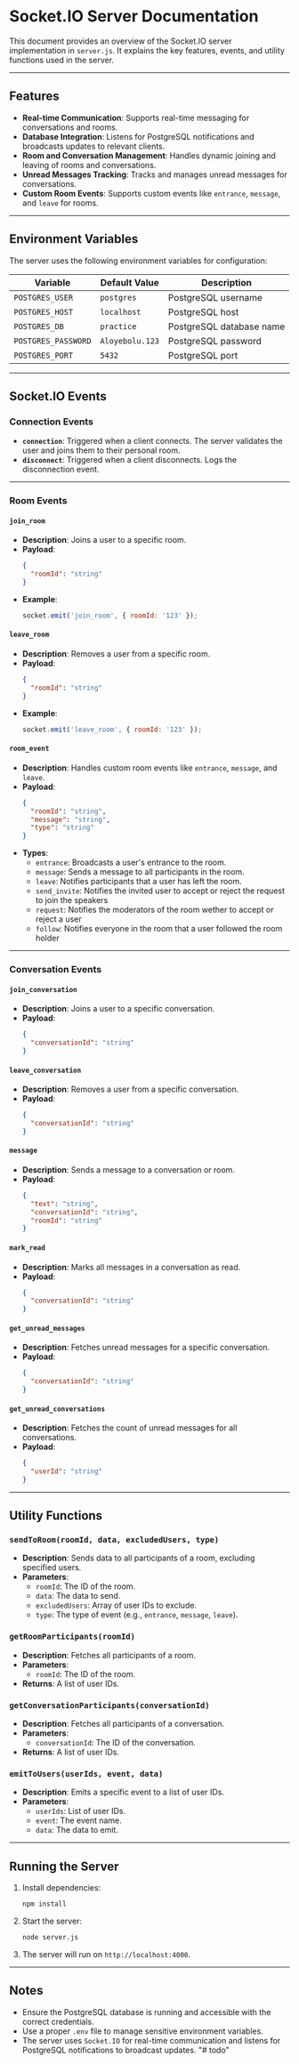 # Socket.IO Server Documentation

This document provides an overview of the Socket.IO server implementation in `server.js`. It explains the key features, events, and utility functions used in the server.

---

## Features

- **Real-time Communication**: Supports real-time messaging for conversations and rooms.
- **Database Integration**: Listens for PostgreSQL notifications and broadcasts updates to relevant clients.
- **Room and Conversation Management**: Handles dynamic joining and leaving of rooms and conversations.
- **Unread Messages Tracking**: Tracks and manages unread messages for conversations.
- **Custom Room Events**: Supports custom events like `entrance`, `message`, and `leave` for rooms.

---

## Environment Variables

The server uses the following environment variables for configuration:

| Variable             | Default Value      | Description                          |
|----------------------|--------------------|--------------------------------------|
| `POSTGRES_USER`      | `postgres`         | PostgreSQL username                  |
| `POSTGRES_HOST`      | `localhost`        | PostgreSQL host                      |
| `POSTGRES_DB`        | `practice`         | PostgreSQL database name             |
| `POSTGRES_PASSWORD`  | `Aloyebolu.123`    | PostgreSQL password                  |
| `POSTGRES_PORT`      | `5432`             | PostgreSQL port                      |

---

## Socket.IO Events

### Connection Events

- **`connection`**: Triggered when a client connects. The server validates the user and joins them to their personal room.
- **`disconnect`**: Triggered when a client disconnects. Logs the disconnection event.

---

### Room Events

#### `join_room`
- **Description**: Joins a user to a specific room.
- **Payload**:
  ```json
  {
    "roomId": "string"
  }
  ```
- **Example**:
  ```javascript
  socket.emit('join_room', { roomId: '123' });
  ```

#### `leave_room`
- **Description**: Removes a user from a specific room.
- **Payload**:
  ```json
  {
    "roomId": "string"
  }
  ```
- **Example**:
  ```javascript
  socket.emit('leave_room', { roomId: '123' });
  ```

#### `room_event`
- **Description**: Handles custom room events like `entrance`, `message`, and `leave`.
- **Payload**:
  ```json
  {
    "roomId": "string",
    "message": "string",
    "type": "string"
  }
  ```
- **Types**:
  - `entrance`: Broadcasts a user's entrance to the room.
  - `message`: Sends a message to all participants in the room.
  - `leave`: Notifies participants that a user has left the room.
  - `send_invite`: Notifies the invited user to accept or reject the request to join the speakers
  - `request`: Notifies the moderators of the room wether to accept or reject a user
  - `follow`: Notifies everyone in the room that a user followed the room holder

---

### Conversation Events

#### `join_conversation`
- **Description**: Joins a user to a specific conversation.
- **Payload**:
  ```json
  {
    "conversationId": "string"
  }
  ```

#### `leave_conversation`
- **Description**: Removes a user from a specific conversation.
- **Payload**:
  ```json
  {
    "conversationId": "string"
  }
  ```

#### `message`
- **Description**: Sends a message to a conversation or room.
- **Payload**:
  ```json
  {
    "text": "string",
    "conversationId": "string",
    "roomId": "string"
  }
  ```

#### `mark_read`
- **Description**: Marks all messages in a conversation as read.
- **Payload**:
  ```json
  {
    "conversationId": "string"
  }
  ```

#### `get_unread_messages`
- **Description**: Fetches unread messages for a specific conversation.
- **Payload**:
  ```json
  {
    "conversationId": "string"
  }
  ```

#### `get_unread_conversations`
- **Description**: Fetches the count of unread messages for all conversations.
- **Payload**:
  ```json
  {
    "userId": "string"
  }
  ```

---

## Utility Functions

### `sendToRoom(roomId, data, excludedUsers, type)`
- **Description**: Sends data to all participants of a room, excluding specified users.
- **Parameters**:
  - `roomId`: The ID of the room.
  - `data`: The data to send.
  - `excludedUsers`: Array of user IDs to exclude.
  - `type`: The type of event (e.g., `entrance`, `message`, `leave`).

### `getRoomParticipants(roomId)`
- **Description**: Fetches all participants of a room.
- **Parameters**:
  - `roomId`: The ID of the room.
- **Returns**: A list of user IDs.

### `getConversationParticipants(conversationId)`
- **Description**: Fetches all participants of a conversation.
- **Parameters**:
  - `conversationId`: The ID of the conversation.
- **Returns**: A list of user IDs.

### `emitToUsers(userIds, event, data)`
- **Description**: Emits a specific event to a list of user IDs.
- **Parameters**:
  - `userIds`: List of user IDs.
  - `event`: The event name.
  - `data`: The data to emit.

---

## Running the Server

1. Install dependencies:
   ```bash
   npm install
   ```

2. Start the server:
   ```bash
   node server.js
   ```

3. The server will run on `http://localhost:4000`.

---

## Notes

- Ensure the PostgreSQL database is running and accessible with the correct credentials.
- Use a proper `.env` file to manage sensitive environment variables.
- The server uses `Socket.IO` for real-time communication and listens for PostgreSQL notifications to broadcast updates.
"# todo" 
